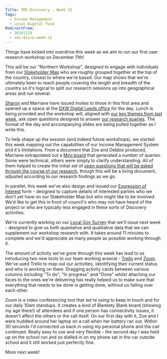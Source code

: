 ```yaml
---
Title: IMS Discovery - Week 12
Tags: 
  - Income Management
  - Local Digital Fund
RedirectFrom:
  - 20191129
  - ims-disco-week-12
---
```


Things have kicked into overdrive this week as we aim to run our first user research workshop on December 11th!

This will be our "Northern Workshop", designed to engage with individuals from our [Stakeholder Map](https://miro.com/app/board/o9J_kwYo6Ak=/) who are roughly grouped together at the top of the country, closest to where we're based. Our map shows that we're ultimately keen to reach people covering the length and breadth of the country so it's logical to split our research sessions up into geographical areas and run several.

[Sharon](https://twitter.com/pixlz) and Marriane have issued invites to those in this first area and opened up a space at the [DXW Digital Leeds office](https://www.dxw.com/) for the day. Lunch is being provided and the workshop will, aligned with [our key themes from last week](/20191122), ask open questions designed to answer [our research queries](/20190916). The format of the day and accompanying slides are being pulled together as I write this.

To help shape up the session (and indeed future workshops), we started this week mapping out the capabilities of our Income Management System and it's limitations. From a document that Zoe and Debbie produced, Marriane extrapolated out a [Miro board](https://miro.com/app/board/o9J_kweacBY=/) that generated a number of queries. Some were technical, others were simply to clarify understanding. All of them helped to create the initial set of [open questions that will be asked through the course of our research](https://docs.google.com/presentation/d/1rZjEP1m2z3UPqHzikuIyPsWyCdw5m7SPT_fKI93T1ag/), though this will be a living document, adjusted according to our research findings as we go.

In parallel, this week we've also design and issued our [Expression of Interest](https://forms.gle/Zx6cuVodTosFEH2x6) form - designed to capture details of interested parties who we don't yet have on our Stakeholder Map but who might like to be involved. We'd like to get this in front of council's who may not have heard of the project or who are typically less engaged in these sorts of Discovery activities.

We're currently working on our [Local Gov Survey](https://www.surveymonkey.co.uk/r/BMBCIMS12) that we'll issue next week - designed to give us both quantative and qualitative data that we can supplement our workshop research with. It takes around 11 minutes to complete and we'd appreciate as many people as possible working through it.

The amount of activity we've gone through this week has lead to us introducing two new tools to our team working arsenal - [Trello](https://trello.com) and [Zoom](https://zoom.us). We've used Trello to map out our activities, identifying their current status and who is working on them. Dragging activity cards between various columns including "To do", "In progress" and "Done" whilst attaching our faces to the ones we're delivering has really helped us to make sure that everything that needs to be done is getting done, without us falling over each other.

Zoom is a video conferencing tool that we're using to keep in touch and for our daily 10am standups. It creates a kind of Blankety Blank board (showing my age there!) of attendees and if one person has connectivity issues, it doesn't affect the others or the call itself. On our first day with it, Zoe and I were huddled around her laptop on a call when her battery ran out. Within 30 seconds I'd connected us back in using my personal phone and the call continued. Really easy to use and very flexible - the second day I was held up on the school run and so dialled in on my phone sat in the car outside school and it still worked just perfectly fine.

More next week!